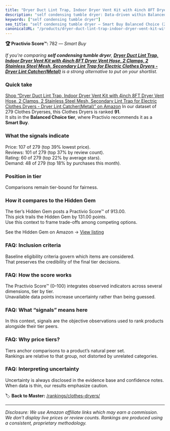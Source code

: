 ```yaml
---
title: "Dryer Duct Lint Trap, Indoor Dryer Vent Kit with 4inch 8FT Dryer Vent Hose, 2 Clamps, 2 Stainless Steel Mesh, Secondary Lint Trap for Electric Clothes Dryers - Dryer Lint Catcher(Metal)"
description: "self condensing tumble dryer: Data-driven within Balanced Choice ranking using the Practivio Score™. Positioned by quality, value, demand, findability, momentu…"
keywords: ["self condensing tumble dryer"]
seo_title: "self condensing tumble dryer — Smart Buy Balanced Choice (2025)"
canonicalURL: "/products/dryer-duct-lint-trap-indoor-dryer-vent-kit-with-4inch-8ft-dryer-vent-hose-2-clamps-2-stainless-steel-mesh-secondary-lint-trap-for-electric-clothes-dryers-dryer-lint-catchermetal-B0CT3BN64T/"
---
```


**🏆 Practivio Score™:** 782 — _Smart Buy_


*If you're comparing **self condensing tumble dryer**, **[Dryer Duct Lint Trap, Indoor Dryer Vent Kit with 4inch 8FT Dryer Vent Hose, 2 Clamps, 2 Stainless Steel Mesh, Secondary Lint Trap for Electric Clothes Dryers - Dryer Lint Catcher(Metal)](https://www.amazon.com/dp/B0CT3BN64T?tag=practivio-20)** is a strong alternative to put on your shortlist.*
### Quick take
[Shop “Dryer Duct Lint Trap, Indoor Dryer Vent Kit with 4inch 8FT Dryer Vent Hose, 2 Clamps, 2 Stainless Steel Mesh, Secondary Lint Trap for Electric Clothes Dryers - Dryer Lint Catcher(Metal)” on Amazon](https://www.amazon.com/dp/B0CT3BN64T?tag=practivio-20)
In our dataset of 279 Clothes Dryerses, this Clothes Dryers is ranked **91**.  
It sits in the **Balanced Choice tier**, where Practivio recommends it as a **Smart Buy**.

### What the signals indicate
Price: 107 of 279 (top 39% lowest price).  
Reviews: 101 of 279 (top 37% by review count).  
Rating: 60 of 279 (top 22% by average stars).  
Demand: 48 of 279 (top 18% by purchases this month).

### Position in tier
Comparisons remain tier-bound for fairness.

### How it compares to the Hidden Gem
The tier’s Hidden Gem posts a Practivio Score™ of 913.00.  
This pick trails the Hidden Gem by 131.00 points.  
Use this context to frame trade-offs among competing options.  

See the Hidden Gem on Amazon → [View listing](https://www.amazon.com/dp/B00Q4X2FSM?tag=practivio-20)

### FAQ: Inclusion criteria
Baseline eligibility criteria govern which items are considered.  
That preserves the credibility of the final tier decisions.

### FAQ: How the score works
The Practivio Score™ (0–100) integrates observed indicators across several dimensions, tier by tier.  
Unavailable data points increase uncertainty rather than being guessed.

### FAQ: What “signals” means here
In this context, signals are the objective observations used to rank products alongside their tier peers.

### FAQ: Why price tiers?
Tiers anchor comparisons to a product’s natural peer set.  
Rankings are relative to that group, not distorted by unrelated categories.

### FAQ: Interpreting uncertainty
Uncertainty is always disclosed in the evidence base and confidence notes.  
When data is thin, our results emphasize caution.


🏷️ **Back to Master:** [/rankings/clothes-dryers/](/rankings/clothes-dryers/)

---
_Disclosure: We use Amazon affiliate links which may earn a commission. We don’t display live prices or review counts. Rankings are produced using a consistent, proprietary methodology._
